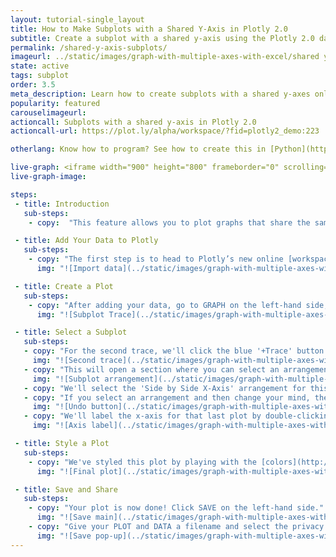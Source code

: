 ```yaml
---
layout: tutorial-single_layout
title: How to Make Subplots with a Shared Y-Axis in Plotly 2.0
subtitle: Create a subplot with a shared y-axis using the Plotly 2.0 data visualization tool
permalink: /shared-y-axis-subplots/
imageurl: ../static/images/graph-with-multiple-axes-with-excel/shared y thumbnail.png
state: active
tags: subplot
order: 3.5
meta_description: Learn how to create subplots with a shared y-axes online using Plotly 2.0 graphing software.
popularity: featured
carouselimageurl:
actioncall: Subplots with a shared y-axis in Plotly 2.0
actioncall-url: https://plot.ly/alpha/workspace/?fid=plotly2_demo:223

otherlang: Know how to program? See how to create this in [Python](https://plot.ly/python/subplots/#subplots-with-shared-xaxes).

live-graph: <iframe width="900" height="800" frameborder="0" scrolling="no" src="https://plot.ly/~plotly2_demo/223.embed"></iframe>
live-graph-image:

steps:
 - title: Introduction
   sub-steps:
    - copy:  "This feature allows you to plot graphs that share the same y-axis."

 - title: Add Your Data to Plotly
   sub-steps:
    - copy: "The first step is to head to Plotly’s new online [workspace](https://plot.ly/alpha/workspace/) and [add your data](http://help.plot.ly/add-data-to-the-plotly-grid/). It's also a good idea to name your columns beforehand (either by [adding your data](http://help.plot.ly/plotly1/add-data-to-the-plotly1-grid/#how-to-enter-data-in-the-grid) using [Plotly 1.0](https://plot.ly/plot), or naming them in the CSV or Excel file that you're uploading), and [label your axes](http://help.plot.ly/style-your-plots/#step-6-axes). This will make selecting specific traces easier."
      img: "![Import data](../static/images/graph-with-multiple-axes-with-excel/shared y import.png)"

 - title: Create a Plot
   sub-steps:
    - copy: "After adding your data, go to GRAPH on the left-hand side, then 'Create'. Choose your 'Chart type', and add your traces using the X and Y dropdown (this section is different depending on the [chart type]((http://help.plot.ly/tutorials/#basic)). We'll use the [bar chart](http://help.plot.ly/grouped-bar-chart/) for the first trace."
      img: "![Subplot Trace](../static/images/graph-with-multiple-axes-with-excel/shared y first trace.png)"

 - title: Select a Subplot
   sub-steps: 
   - copy: "For the second trace, we'll click the blue '+Trace' button on the right-hand side of the panel, change the chart type to ['Scatter plot'](http://help.plot.ly/how-to-make-a-scatter-plot/), select our x and y values, then click on 'Subplot and Multiple Axes'."
     img: "![Second trace](../static/images/graph-with-multiple-axes-with-excel/shared y second trace.png)"
   - copy: "This will open a section where you can select an arrangement for your subplot."
     img: "![Subplot arrangement](../static/images/graph-with-multiple-axes-with-excel/arrangements.png)"
   - copy: "We'll select the 'Side by Side X-Axis' arrangement for this trace and select CONFIRM."
   - copy: "If you select an arrangement and then change your mind, the 'Undo' button will cancel the last arrangement selection *only*. This is very important to remember."          
     img: "![Undo button](../static/images/graph-with-multiple-axes-with-excel/general undo button.png)" 
   - copy: "We'll label the x-axis for that last plot by double-clicking the area and typing it directly."
     img: "![Axis label](../static/images/graph-with-multiple-axes-with-excel/shared y axis label.png)"

 - title: Style a Plot
   sub-steps:      
    - copy: "We've styled this plot by playing with the [colors](http://help.plot.ly/style-your-plots/#step-3-traces), and adding [grid lines](http://help.plot.ly/style-your-plots/#step-6-axes). For more styling tips, consult [this](http://help.plot.ly/style-your-plots/) page."
      img: "![Final plot](../static/images/graph-with-multiple-axes-with-excel/shared y final.png)"

 - title: Save and Share
   sub-steps:
    - copy: "Your plot is now done! Click SAVE on the left-hand side."
      img: "![Save main](../static/images/graph-with-multiple-axes-with-excel/shared y save main.png)"
    - copy: "Give your PLOT and DATA a filename and select the privacy setting. For more information on how sharing works, including the difference between private, public, and secret sharing, visit [this](http://help.plot.ly/save-share-and-export-in-plotly/) page."
      img: "![Save pop-up](../static/images/graph-with-multiple-axes-with-excel/shared y save popup.png)"     
---
```

